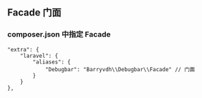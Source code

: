 ## Facade 门面

### composer.json 中指定 Facade
	"extra": {
	    "laravel": {
	        "aliases": {
	            "Debugbar": "Barryvdh\\Debugbar\\Facade" // 门面
	        }
	    }
	},